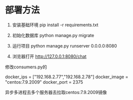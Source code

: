 # 部署方法
1. 安装基础环境
pip install -r requirements.txt

2. 初始化数据库
python manage.py migrate

3. 运行项目
python manage.py runserver 0.0.0.0:8080

4. 浏览器打开
http://127.0.0.1:8080/chat



修改consumers.py的

docker_ips = ["192.168.2.77","192.168.2.78"]
docker_image = "centos:7.9.2009"
docker_port = 2375

异步多进程去多个服务器去拉取centos:7.9.2009镜像

